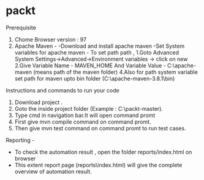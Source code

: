 # packt
Prerequisite 
 1. Chome Browser version : 97
2. Apache Maven -
	-Download and install apache maven
	-Set System variables for apache maven - To set path path , 
	1.Goto Advanced System Settings->Advanced->Environment variables -> click on new 
	2.Give Variable Name - MAVEN_HOME And Variable Value - C:\apache-maven (means path of the maven folder)
	4.Also for path system variable set path for maven upto bin folder (C:\apache-maven-3.8.1\bin)
	

Instructions and commands to run your code 
1. Download project .
2. Goto the inside project folder  (Example : C:\packt-master).
3. Type cmd in navigation bar.It will open command promt 
4. First give  mvn compile  command on command promt.
5. Then give  mvn test  command on command promt to run test cases.

 Reporting -
- To check the automation result , open the folder reports/index.html on browser   
- This extent report page (reports\index.html)  will give the complete overview of automation result.
